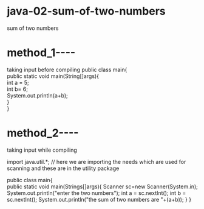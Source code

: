 # java-02-sum-of-two-numbers
sum of two numbers

# method_1----
taking input before compiling 
public class main{
<br>
 public static void main(String[]args){
 <br>
 int a = 5;
 <br>
 int b= 6;
 <br>
 System.out.println(a+b);
 <br>
 }
 <br>
} 


# method_2----
taking input while compiling 

import java.util.*; // here we are importing the needs which are used for scanning and these are in the utility package

public class main{
<br>
public static void main(Strings[]args){
Scanner sc=new Scanner(System.in);
System.out.println("enter the two numbers");
int a = sc.nextInt();
int b = sc.nextInt();
System.out.println("the sum of two numbers are "+(a+b));
}
}



